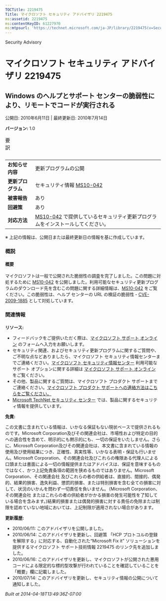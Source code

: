 ```yaml
---
TOCTitle: 2219475
Title: マイクロソフト セキュリティ アドバイザリ 2219475
ms:assetid: 2219475
ms:contentKeyID: 61227970
ms:mtpsurl: 'https://technet.microsoft.com/ja-JP/library/2219475(v=Security.10)'
---
```


Security Advisory

マイクロソフト セキュリティ アドバイザリ 2219475
================================================

Windows のヘルプとサポート センターの脆弱性により、リモートでコードが実行される
-------------------------------------------------------------------------------

公開日: 2010年6月11日 | 最終更新日: 2010年7月14日

**バージョン:** 1.0

<p></p>

<table class="dataTable">
<caption>
要訳</caption>
</table>

<p></p>

|                    |                                                                                                                                          |
|--------------------|------------------------------------------------------------------------------------------------------------------------------------------|
| **お知らせ内容**   | 更新プログラムの公開                                                                                                                     |
| **更新プログラム** | セキュリティ情報 [MS10-042](https://technet.microsoft.com/security/bulletin/ms10-042)                                                     |
| **被害報告**       | あり                                                                                                                                     |
| **回避策**         | あり                                                                                                                                     |
| **対応方法**       | [MS10-042](https://technet.microsoft.com/security/bulletin/ms10-042) で提供しているセキュリティ更新プログラムをインストールしてください。 |

※ 上記の情報は、公開日または最終更新日の情報を基に作成しています。

### 概説

#### 概要

マイクロソフトは一般で公開された脆弱性の調査を完了しました。この問題に対処するために [MS10-042](https://technet.microsoft.com/security/bulletin/ms10-042) を公開しました。利用可能なセキュリティ更新プログラムのダウンロード先を含むこの問題に関する詳細情報は、[MS10-042](https://technet.microsoft.com/security/bulletin/ms10-042) をご覧ください。この脆弱性は、ヘルプ センターの URL の検証の脆弱性 - [CVE-2009-1885](https://www.cve.mitre.org/cgi-bin/cvename.cgi?name=cve-2010-1885) として対処しています。

### 関連情報

#### 

**リソース:**

-   フィードバックをご提供いただく際は、[マイクロソフト サポート オンライン](https://support.microsoft.com/common/survey.aspx?scid=sw;en;1257&showpage=1&ws=technet&sd=tech) のフォームへ入力をお願いします。
-   セキュリティ関連、およびセキュリティ更新プログラムに関するご質問や、ご不明な点などありましたら、マイクロソフト セキュリティ情報センターまでご連絡ください。[マイクロソフト セキュリティ情報センター](https://www.microsoft.com/japan/security/sicinfo.mspx) 利用可能なサポート オプションに関する詳細は [マイクロソフト サポート オンライン](https://support.microsoft.com/) をご覧ください。
-   その他、製品に関するご質問は、マイクロソフト プロダクト サポートまでご連絡ください。[マイクロソフト プロダクト サポートへの連絡方法はこちらをご覧ください。](https://support.microsoft.com/select/?target=assistance)
-   [Microsoft TechNet セキュリティ センター](https://technet.microsoft.com/ja-jp/security/default.aspx) では、製品に関するセキュリティ情報を提供しています。

**免責:**

この文書に含まれている情報は、いかなる保証もない現状ベースで提供されるものです。Microsoft Corporation及びその関連会社は、市場性および特定の目的への適合性を含めて、明示的にも黙示的にも、一切の保証をいたしません。さらに、Microsoft Corporation及びその関連会社は、本文書に含まれている情報の使用及び使用結果につき、正確性、真実性等、いかなる表明・保証も行いません。Microsoft Corporation、その関連会社及びこれらの権限ある代理人による口頭または書面による一切の情報提供またはアドバイスは、保証を意味するものではなく、かつ上記免責条項の範囲を狭めるものではありません。Microsoft Corporation、その関連会社 及びこれらの者の供給者は、直接的、間接的、偶発的、結果的損害、逸失利益、懲罰的損害、または特別損害を含む全ての損害に対して、状況のいかんを問わず一切責任を負いません。（Microsoft Corporation、その関連会社 またはこれらの者の供給者がかかる損害の発生可能性を了知している場合を含みます。)結果的損害または偶発的損害に対する責任の免除または制限を認めていない地域においては、上記制限が適用されない場合があります。

**更新履歴:**

-   2010/06/11: このアドバイザリを公開しました。
-   2010/06/14: このアドバイザリを更新し、回避策 「HCP プロトコルの登録を解除する」に対応する、自動化された“Microsoft Fix it” ソリューションを提供するマイクロソフト サポート技術情報 2219475 のリンク先を追加しました。
-   2010/06/16: このアドバイザリを更新し、マイクロソフトが公開された悪用コードによる限定的な標的型攻撃が行われていることを確認していることを「概要」欄に記載しました。
-   2010/07/14: このアドバイザリを更新し、セキュリティ情報の公開について通知しました。

*Built at 2014-04-18T13:49:36Z-07:00*
